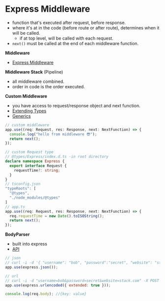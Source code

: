 # Express Middleware

- function that's executed after request, before response.
- where it's at in the code (before route or after route), determines when it will be called.
  - if at top level, will be called with each request.
- `next()` must be called at the end of each middleware function.

**Middleware**

- [Express Middleware](https://expressjs.com/en/resources/middleware.html)

**Middleware Stack** (Pipeline)

- all middleware combined.
- order in code is the order executed.

**Custom Middleware**

- you have access to request/response object and next function.
- [Extending Types](https://dev.to/kwabenberko/extend-express-s-request-object-with-typescript-declaration-merging-1nn5)
- [Generics](https://javascript.plainenglish.io/typed-express-request-and-response-with-typescript-7277aea028c)

```ts
// custom middleware
app.use((req: Request, res: Response, next: NextFunction) => {
  console.log("hello from middleware 😎");
  return next();
});

// custom Request type
// @types/Express/index.d.ts -in root directory
declare namespace Express {
  export interface Request {
    requestTime?: string;
  }
}
// tsconfig.json
"typeRoots": [
  "@types",
  "./node_modules/@types"
]
// app.ts
app.use((req: Request, res: Response, next: NextFunction) => {
  req.requestTime = new Date().toISOString();
  return next();
});

```

**BodyParser**

- built into express
- [API](https://expressjs.com/en/api.html)

```js
// json
// curl -i -d '{ "username": "bob", "password":"secret", "website": "stack.com" }' -X POST http://localhost:8080/api/v1/tours -H 'content-type:application/json'
app.use(express.json());

// url
// curl -i -d "username=bob&password=secret&website=stack.com" -X POST http://localhost:8080/ -H 'content-type:text/plain'
app.use(express.urlencoded({ extended: true }));

console.log(req.body); //{key: value}
```
